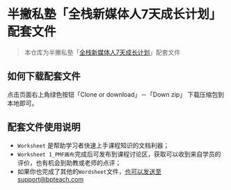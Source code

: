 # 半撇私塾「全栈新媒体人7天成长计划」配套文件

>  本仓库为半撇私塾「[全栈新媒体人7天成长计划](http://learn.bpteach.com/course/258)」配套文件

## 如何下载配套文件

点击页面右上角绿色按钮「Clone or download」－「Down zip」 下载压缩包到本地即可。

## 配套文件使用说明

- `Worksheet` 是帮助学习者快速上手课程知识的文档利器；
- `Worksheet 1_PMF画布`完成后可发布到课程讨论区，获取可以收到来自学员的评价，也有机会到助教或老师的点评；
- 如果你也完成了其他的`Wordsheet`文件，也可以发送至support@bpteach.com

